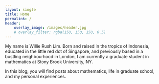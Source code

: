 ```yaml
---
layout: single
title: Home
permalink: /
header:
    overlay_image: /images/header.jpg
    # overlay_filter: rgba(150, 150, 150, 0.5)
---
```


My name is Willie Rush Lim. Born and raised in the tropics of Indonesia, educated in the little red dot of Singapore, and previously based in a bustling neighbourhood in London, I am currently a graduate student in mathematics at Stony Brook University, NY.

In this blog, you will find posts about mathematics, life in graduate school, and my personal experiences.
